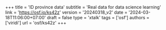 +++
title = 'ID province data'
subtitle = 'Real data for data science learning'
link = 'https://osf.io/ks42z'
version = '20240318_v2'
date = '2024-03-18T11:06:00+07:00'
draft = false
type = 'xtalk'
tags = ['osf']
authors = ['viridi']
url = 'osf/ks42z'
+++
<!--more-->
